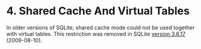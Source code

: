 # 4\. Shared Cache And Virtual Tables



In older versions of SQLite,
shared cache mode could not be used together with virtual tables.
This restriction was removed in SQLite [version 3\.6\.17](releaselog/3_6_17.html) (2009\-08\-10\).



